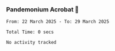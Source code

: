 ### Pandemonium Acrobat 🤸

<!--START_SECTION:waka-->

```all_time
From: 22 March 2025 - To: 29 March 2025

Total Time: 0 secs

No activity tracked
```

<!--END_SECTION:waka-->
